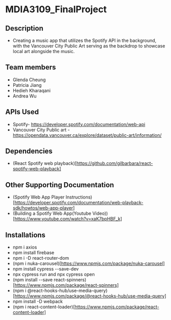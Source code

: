 
# MDIA3109_FinalProject
## Description
- Creating a music app that utilizes the Spotify API in the background, with the Vancouver City Public Art serving as the backdrop to showcase local art alongside the music.

## Team members
- Glenda Cheung
- Patricia Jiang
- Hedieh Kharaqani
- Andrea Wu

## APIs Used
- Spotify- https://developer.spotify.com/documentation/web-api
- Vancouver City Public art - https://opendata.vancouver.ca/explore/dataset/public-art/information/ 

## Dependencies
- (React Spotify web playback)[https://github.com/gilbarbara/react-spotify-web-playback]


## Other Supporting Documentation
- (Spotify Web App Player Instructions)[https://developer.spotify.com/documentation/web-playback-sdk/howtos/web-app-player]
- (Building a Spotify Web App(Youtube Video))[https://www.youtube.com/watch?v=xaK7bpHBF_k]

## Installations
- npm i axios
- npm install firebase
- npm i -D react-router-dom
- (npm i nuka-carousel)[https://www.npmjs.com/package/nuka-carousel]
- npm install cypress --save-dev
- npx cypress run and npx cypress open
- (npm install --save react-spinners)[https://www.npmjs.com/package/react-spinners]
- (npm i @react-hooks-hub/use-media-query)[https://www.npmjs.com/package/@react-hooks-hub/use-media-query]
- npm install -D webpack
- (npm i react-content-loader)[https://www.npmjs.com/package/react-content-loader]